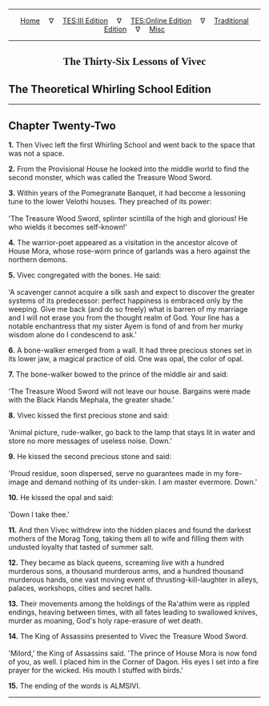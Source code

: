 
---

<!-- Jekyll Page Links -->

<center>
<a href="../../../../../index.html">Home</a>
&emsp;&nabla;&emsp;
<a href="../../../../index-tes3.html">TES:III Edition</a>
&emsp;&nabla;&emsp;
<a href="../../../../index-teso.html">TES:Online Edition</a>
&emsp;&nabla;&emsp;
<a href="../../../../index-traditional.html">Traditional Edition</a>
&emsp;&nabla;&emsp;
<a href="../../../../index-misc.html">Misc</a>
</center>

<!-- Markdown Body Below: -->

---

<center>
<h2><span style="font-family:Georgia">The Thirty-Six Lessons of Vivec</span></h2>
</center>

## The Theoretical Whirling School Edition

---

## Chapter Twenty-Two

__1.__ Then Vivec left the first Whirling School and went back to the space that was not a space.

__2.__ From the Provisional House he looked into the middle world to find the second monster, which was called the Treasure Wood Sword.

__3.__ Within years of the Pomegranate Banquet, it had become a lessoning tune to the lower Velothi houses. They preached of its power:\
\
'The Treasure Wood Sword, splinter scintilla of the high and glorious! He who wields it becomes self-known!'

__4.__ The warrior-poet appeared as a visitation in the ancestor alcove of House Mora, whose rose-worn prince of garlands was a hero against the northern demons.

__5.__ Vivec congregated with the bones. He said:\
\
'A scavenger cannot acquire a silk sash and expect to discover the greater systems of its predecessor: perfect happiness is embraced only by the weeping. Give me back (and do so freely) what is barren of my marriage and I will not erase you from the thought realm of God. Your line has a notable enchantress that my sister Ayem is fond of and from her murky wisdom alone do I condescend to ask.'

__6.__ A bone-walker emerged from a wall. It had three precious stones set in its lower jaw, a magical practice of old. One was opal, the color of opal.

__7.__ The bone-walker bowed to the prince of the middle air and said:\
\
'The Treasure Wood Sword will not leave our house. Bargains were made with the Black Hands Mephala, the greater shade.'

__8.__ Vivec kissed the first precious stone and said:\
\
'Animal picture, rude-walker, go back to the lamp that stays lit in water and store no more messages of useless noise. Down.'

__9.__ He kissed the second precious stone and said:\
\
'Proud residue, soon dispersed, serve no guarantees made in my fore-image and demand nothing of its under-skin. I am master evermore. Down.'

__10.__ He kissed the opal and said:\
\
'Down I take thee.'

__11.__ And then Vivec withdrew into the hidden places and found the darkest mothers of the Morag Tong, taking them all to wife and filling them with undusted loyalty that tasted of summer salt.

__12.__ They became as black queens, screaming live with a hundred murderous sons, a thousand murderous arms, and a hundred thousand murderous hands, one vast moving event of thrusting-kill-laughter in alleys, palaces, workshops, cities and secret halls.

__13.__ Their movements among the holdings of the Ra'athim were as rippled endings, heaving between times, with all fates leading to swallowed knives, murder as moaning, God's holy rape-erasure of wet death.

__14.__ The King of Assassins presented to Vivec the Treasure Wood Sword.\
\
'Milord,' the King of Assassins said. 'The prince of House Mora is now fond of you, as well. I placed him in the Corner of Dagon. His eyes I set into a fire prayer for the wicked. His mouth I stuffed with birds.'

__15.__ The ending of the words is ALMSIVI.

---
